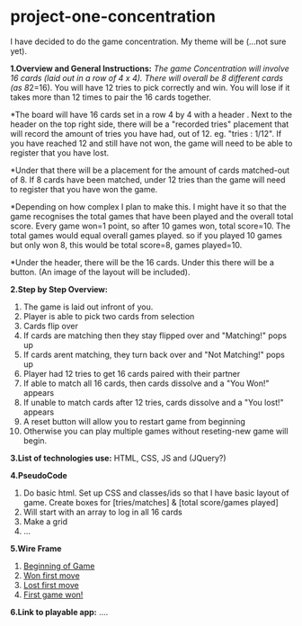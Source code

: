 # project-one-concentration
I have decided to do the game concentration. My theme will be (...not sure yet).

**1.Overview and General Instructions:**
  *The game Concentration will involve 16 cards (laid out in a row of 4 x 4). There will overall be 8 different cards (as 8*2=16). You will have 12 tries to pick correctly and win. You will lose if it takes more than 12 times to pair the 16 cards together. 
  
  *The board will have 16 cards set in a row 4 by 4 with a header <Concentration>. Next to the header on the top right side, there will be a "recorded tries" placement that will record the amount of tries you have had, out of 12. eg. "tries : 1/12". If you have reached 12 and still have not won, the game will need to be able to register that you have lost. 
  
  *Under that there will be a placement for the amount of cards matched-out of 8. If 8 cards have been matched, under 12 tries than the game will need to register that you have won the game. 
  
  *Depending on how complex I plan to make this. I might have it so that the game recognises the total games that have been played and the overall total score. Every game won=1 point, so after 10 games won, total score=10. The total games would equal overall games played. so if you played 10 games but only won 8, this would be total score=8, games played=10.
  
  *Under the header, there will be the 16 cards. Under this there will be a <reset> button. (An image of the layout will be included).
    
**2.Step by Step Overview:**
 1. The game is laid out infront of you.
 2. Player is able to pick two cards from selection
 3. Cards flip over
 4. If cards are matching then they stay flipped over and "Matching!" pops up
 5. If cards arent matching, they turn back over and "Not Matching!" pops up
 6. Player had 12 tries to get 16 cards paired with their partner
 7. If able to match all 16 cards, then cards dissolve and a "You Won!" appears
 8. If unable to match cards after 12 tries, cards dissolve and a "You lost!" appears
 9. A reset button will allow you to restart game from beginning
 10. Otherwise you can play multiple games without reseting-new game will begin.

**3.List of technologies use:**
  HTML, CSS, JS and (JQuery?)
 
**4.PseudoCode**
 1. Do basic html. Set up CSS and classes/ids so that I have basic layout of game. Create boxes for [tries/matches] & [total score/games played]
 2. Will start with an array to log in all 16 cards
 3. Make a grid
 3. ...
  
**5.Wire Frame**
 1. [Beginning of Game](https://github.com/natashagresh/project-one-concentration/blob/gh-pages/Wire%20Frame%20Images/IMG_7176.JPG)
 2. [Won first move](https://github.com/natashagresh/project-one-concentration/blob/gh-pages/Wire%20Frame%20Images/IMG_7175.JPG)
 3. [Lost first move](https://github.com/natashagresh/project-one-concentration/blob/gh-pages/Wire%20Frame%20Images/IMG_7173.JPG)
 4. [First game won!](https://github.com/natashagresh/project-one-concentration/blob/gh-pages/Wire%20Frame%20Images/IMG_7174.JPG)
    
**6.Link to playable app:** 
....  
    
    
    
    

